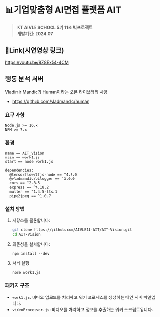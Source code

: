# 📊기업맞춤형 AI면접 플랫폼 AIT
> **KT AIVLE SCHOOL 5기 11조 빅프로젝트**<br/> **개발기간: 2024.07**
>

## 🔗Link(시연영상 링크)
https://youtu.be/8Z8Ex54-4CM
>

## 행동 분석 서버
Vladimir Mandic의 Human이라는 오픈 라이브러리 사용
 - https://github.com/vladmandic/human

### 요구 사항
```
Node.js >= 16.x
NPM >= 7.x
```

### 환경
```
name == AIT_Vision
main == work1.js
start == node work1.js

dependencies:
  @tensorflow/tfjs-node == ^4.2.0
  @vladmandic/pilogger == ^3.0.0
  cors == ^2.8.5
  express == ^4.18.2
  multer == ^1.4.5-lts.1
  pipe2jpeg == ^1.0.7
```

### 설치 방법
1. 저장소를 클론합니다:
   ```bash
   git clone https://github.com/AIVLE11-AIT/AIT-Vision.git
   cd AIT-Vision
   ```

2. 의존성을 설치합니다:
   ```
   npm install --dev
   ```
   
3. 서버 실행
   ```
   node work1.js
   ```

### 패키지 구조
 - `work1.js`: 비디오 업로드를 처리하고 워커 프로세스를 생성하는 메인 서버 파일입니다.
 - `videoProcessor.js`: 비디오를 처리하고 정보를 추출하는 워커 스크립트입니다.
